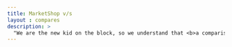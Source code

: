 ```yaml
---
title: MarketShop v/s
layout : compares
description: >
  "We are the new kid on the block, so we understand that <b>a comparison will help you decide</b> if MarketShop is the right fit for you. We’re convinced that we are 😉."
---
```

